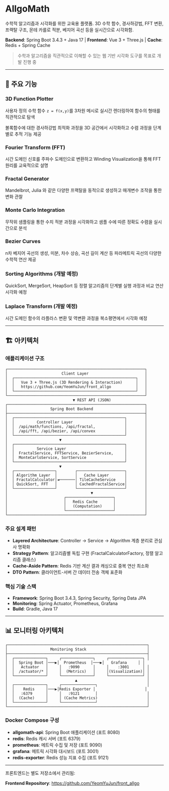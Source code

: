 # AllgoMath

수학적 알고리즘과 시각화를 위한 교육용 플랫폼. 3D 수학 함수, 경사하강법, FFT 변환, 프랙탈 구조, 몬테 카를로 적분, 베지어 곡선 등을 실시간으로 시각화함.

**Backend**: Spring Boot 3.4.3 + Java 17 | **Frontend**: Vue 3 + Three.js | **Cache**: Redis + Spring Cache

> 수학과 알고리즘을 직관적으로 이해할 수 있는 웹 기반 시각화 도구를 목표로 개발 진행 중
> 

---

## 📐 주요 기능

### 3D Function Plotter

사용자 정의 수학 함수 `z = f(x,y)`를 3차원 메시로 실시간 렌더링하여 함수의 형태를 직관적으로 탐색

볼록함수에 대한 경사하강법 최적화 과정을 3D 공간에서 시각화하고 수렴 과정을 단계별로 추적 기능 제공

### Fourier Transform (FFT)

시간 도메인 신호를 주파수 도메인으로 변환하고 Winding Visualization을 통해 FFT 원리를 교육적으로 설명

### Fractal Generator

Mandelbrot, Julia 와 같은 다양한 프랙탈을 동적으로 생성하고 매개변수 조작을 통한 변화 관찰

### Monte Carlo Integration

무작위 샘플링을 통한 수치 적분 과정을 시각화하고 샘플 수에 따른 정확도 수렴을 실시간으로 분석

### Bezier Curves

n차 베지어 곡선의 생성, 미분, 차수 상승, 곡선 길이 계산 등 파라메트릭 곡선의 다양한 수학적 연산 제공

### Sorting Algorithms (개발 예정)

QuickSort, MergeSort, HeapSort 등 정렬 알고리즘의 단계별 실행 과정과 비교 연산 시각화 예정

### Laplace Transform (개발 예정)

시간 도메인 함수의 라플라스 변환 및 역변환 과정을 복소평면에서 시각화 예정

---

## 🏗️ 아키텍처

### 애플리케이션 구조

```
┌─────────────────────────────────────────────────────────────┐
│                        Client Layer                         │
│  ┌──────────────────────────────────────────────────────┐   │
│  │   Vue 3 + Three.js (3D Rendering & Interaction)      │   │
│  │   https://github.com/YeomYuJun/front_allgo           │   │
│  └──────────────────────────────────────────────────────┘   │
└─────────────────────────────────────────────────────────────┘
                              ▼ REST API (JSON)
┌─────────────────────────────────────────────────────────────┐
│                   Spring Boot Backend                       │
├─────────────────────────────────────────────────────────────┤
│  ┌─────────────────────────────────────────────────┐        │
│  │          Controller Layer                       │        │
│  │  /api/math/functions, /api/fractal,             │        │
│  │  /api/fft, /api/bezier, /api/convex             │        │
│  └─────────────────────────────────────────────────┘        │
│                       ▼                                     │
│  ┌─────────────────────────────────────────────────┐        │
│  │          Service Layer                          │        │
│  │  FractalService, FFTService, BezierService,     │        │
│  │  MonteCarloService, SortService                 │        │
│  └─────────────────────────────────────────────────┘        │
│                       ▼                                     │
│  ┌──────────────────┐        ┌─────────────────────┐        │
│  │ Algorithm Layer  │        │   Cache Layer       │        │
│  │ FractalCalculator│◄───────│ TileCacheService    │        │
│  │ QuickSort, FFT   │        │ CachedFractalService│        │
│  └──────────────────┘        └─────────────────────┘        │
│                                     ▼                       │
│                         ┌─────────────────────┐             │
│                         │   Redis Cache       │             │
│                         │   (Computation)     │             │
│                         └─────────────────────┘             │
└─────────────────────────────────────────────────────────────┘
```

### 주요 설계 패턴

- **Layered Architecture**: Controller → Service → Algorithm 계층 분리로 관심사 명확화
- **Strategy Pattern**: 알고리즘별 독립 구현 (FractalCalculatorFactory, 정렬 알고리즘 클래스)
- **Cache-Aside Pattern**: Redis 기반 계산 결과 캐싱으로 중복 연산 최소화
- **DTO Pattern**: 클라이언트-서버 간 데이터 전송 객체 표준화

### 핵심 기술 스택

- **Framework**: Spring Boot 3.4.3, Spring Security, Spring Data JPA
- **Monitoring**: Spring Actuator,  Prometheus, Grafana
- **Build**: Gradle, Java 17

---

## 📊 모니터링 아키텍처

```
┌──────────────────────────────────────────────────────────────┐
│                   Monitoring Stack                           │
├──────────────────────────────────────────────────────────────┤
│  ┌──────────────┐     ┌──────────────┐     ┌───────────────┐ │
│  │  Spring Boot │───▶│  Prometheus  │───▶│   Grafana     │ │
│  │   Actuator   │     │   :9090      │     │    :3001      │ │
│  │  /actuator/* │     │  (Metrics)   │     │(Visualization)│ │
│  └──────────────┘     └──────────────┘     └───────────────┘ │
│                              ▲                               │
│  ┌──────────────┐     ┌───────────────┐                      │
│  │    Redis     │───▶│Redis Exporter │                      │
│  │   :6379      │     │   :9121       │                      │
│  │  (Cache)     │     │ (Cache Metrics)                      │
│  └──────────────┘     └───────────────┘                      │
└──────────────────────────────────────────────────────────────┘
```

### Docker Compose 구성

- **allgomath-api**: Spring Boot 애플리케이션 (포트 8080)
- **redis**: Redis 캐시 서버 (포트 6379)
- **prometheus**: 메트릭 수집 및 저장 (포트 9090)
- **grafana**: 메트릭 시각화 대시보드 (포트 3001)
- **redis-exporter**: Redis 성능 지표 수집 (포트 9121)

---
프론트엔드는 별도 저장소에서 관리됨:

**Frontend Repository**: https://github.com/YeomYuJun/front_allgo
